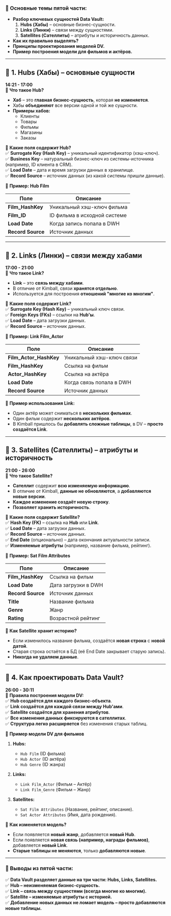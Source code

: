 ### **📌 Основные темы пятой части:**

- **Разбор ключевых сущностей Data Vault:**
    1. **Hubs (Хабы)** – основные бизнес-сущности.
    2. **Links (Линки)** – связи между сущностями.
    3. **Satellites (Сателлиты)** – атрибуты и историчность данных.
- **Как их правильно выделять?**
- **Принципы проектирования моделей DV.**
- **Пример построения модели для фильмов и актёров.**

---

## **🔹 1. Hubs (Хабы) – основные сущности**

**14:21 - 17:00**  
📌 **Что такое Hub?**

- **Хаб** – это **главная бизнес-сущность**, которая **не изменяется**.
- Хабы **объединяют** все версии одной и той же сущности.
- **Примеры хабов:**
    - Клиенты
    - Товары
    - Фильмы
    - Магазины
    - Заказы

📌 **Какие поля содержит Hub?**  
✅ **Surrogate Key (Hash Key)** – уникальный идентификатор (хэш-ключ).  
✅ **Business Key** – натуральный бизнес-ключ из системы-источника (например, ID клиента в CRM).  
✅ **Load Date** – дата и время загрузки данных в хранилище.  
✅ **Record Source** – источник данных (из какой системы пришли данные).

📌 **Пример: Hub Film**

|Поле|Описание|
|---|---|
|**Film_HashKey**|Уникальный хэш-ключ фильма|
|**Film_ID**|ID фильма в исходной системе|
|**Load Date**|Когда запись попала в DWH|
|**Record Source**|Источник данных|

---

## **🔹 2. Links (Линки) – связи между хабами**

**17:00 - 21:00**  
📌 **Что такое Link?**

- **Link** – это **связь между хабами**.
- В отличие от Kimball, связи **хранятся отдельно**.
- Используется для построения **отношений "многие ко многим"**.

📌 **Какие поля содержит Link?**  
✅ **Surrogate Key (Hash Key)** – уникальный ключ связи.  
✅ **Foreign Keys (FKs)** – ссылки на **Hub'ы**.  
✅ **Load Date** – дата загрузки данных.  
✅ **Record Source** – источник данных.

📌 **Пример: Link Film_Actor**

|Поле|Описание|
|---|---|
|**Film_Actor_HashKey**|Уникальный хэш-ключ связи|
|**Film_HashKey**|Ссылка на фильм|
|**Actor_HashKey**|Ссылка на актёра|
|**Load Date**|Когда связь попала в DWH|
|**Record Source**|Источник данных|

📌 **Пример использования Link:**

- Один актёр может сниматься в **нескольких фильмах**.
- Один фильм содержит **нескольких актёров**.
- В Kimball пришлось бы **добавлять сложные таблицы**, в DV – **просто создаётся Link**.

---

## **🔹 3. Satellites (Сателлиты) – атрибуты и историчность**

**21:00 - 26:00**  
📌 **Что такое Satellite?**

- **Сателлит** содержит **всю изменяемую информацию**.
- В отличие от Kimball, **данные не обновляются**, а **добавляются новые версии**.
- **Каждое изменение создаёт новую строку**.
- **Позволяет хранить историчность**.

📌 **Какие поля содержит Satellite?**  
✅ **Hash Key (FK)** – ссылка на **Hub** или **Link**.  
✅ **Load Date** – дата загрузки данных.  
✅ **Record Source** – источник данных.  
✅ **End Date** (опционально) – дата окончания актуальности записи.  
✅ **Изменяемые атрибуты** (например, название фильма, рейтинг).

📌 **Пример: Sat Film Attributes**

|Поле|Описание|
|---|---|
|**Film_HashKey**|Ссылка на фильм|
|**Load Date**|Дата загрузки в DWH|
|**Record Source**|Источник данных|
|**Title**|Название фильма|
|**Genre**|Жанр|
|**Rating**|Возрастной рейтинг|

📌 **Как Satellite хранит историю?**

- Если изменилось название фильма, создаётся **новая строка** с **новой датой**.
- Старая строка остаётся в БД (её End Date закрывает старую запись).
- **Никогда не удаляем данные**.

---

## **🔹 4. Как проектировать Data Vault?**

**26:00 - 30:11**  
📌 **Правила построения модели DV:**  
✅ **Hub создаётся для каждого бизнес-объекта**.  
✅ **Link создаётся для каждой связи между Hub'ами**.  
✅ **Satellite создаётся для хранения атрибутов**.  
✅ **Все изменения данных фиксируются в сателлитах**.  
✅ **Структура легко расширяется** без изменения старых таблиц.

📌 **Пример модели DV для фильмов**

1. **Hubs:**
    
    - `Hub Film` (ID фильма)
    - `Hub Actor` (ID актёра)
    - `Hub Genre` (ID жанра)
2. **Links:**
    
    - `Link Film_Actor` (Фильм – Актёр)
    - `Link Film_Genre` (Фильм – Жанр)
3. **Satellites:**
    
    - `Sat Film Attributes` (Название, рейтинг, описание).
    - `Sat Actor Attributes` (Имя, дата рождения).

📌 **Как изменяется модель?**

- Если появляется **новый жанр**, добавляется **новый Hub**.
- Если появляется **новая связь (например, награды фильмов)**, добавляется **новый Link**.
- **Старые таблицы не меняются**, только **добавляются новые**.

---

### **📌 Выводы из пятой части:**

✅ **Data Vault разделяет данные на три части: Hubs, Links, Satellites.**  
✅ **Hub – неизменяемая бизнес-сущность.**  
✅ **Link – связь между сущностями (всегда многие ко многим).**  
✅ **Satellite – изменяемые атрибуты с историей.**  
✅ **Добавление новых данных не ломает модель – просто добавляются новые таблицы.**